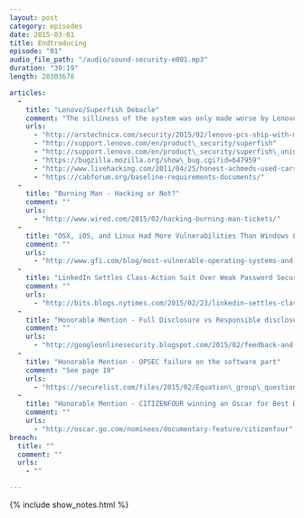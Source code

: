 ```yaml
---
layout: post
category: episodes
date: 2015-03-01
title: Endtroducing
episode: "01"
audio_file_path: "/audio/sound-security-e001.mp3"
duration: "39:19"
length: 28303670

articles: 
  - 
    title: "Lenovo/Superfish Debacle"
    comment: "The silliness of the system was only made worse by Lenovo's slow, conflicting response. Naturally, we dovetailed into a discussion of Honest Achmed and the requirements for having a publicly trusted root CA certificate."
    urls: 
      - "http://arstechnica.com/security/2015/02/lenovo-pcs-ship-with-man-in-the-middle-adware-that-breaks-https-connections/ "
      - "http://support.lenovo.com/en/product\_security/superfish"
      - "http://support.lenovo.com/en/product\_security/superfish\_uninstall"
      - "https://bugzilla.mozilla.org/show\_bug.cgi?id=647959"
      - "http://www.livehacking.com/2011/04/25/honest-achmeds-used-cars-and-certificates-wants-to-become-a-trusted-certificate-authority"
      - "https://cabforum.org/baseline-requirements-documents/"
  - 
    title: "Burning Man - Hacking or Not?"
    comment: ""
    urls: 
      - "http://www.wired.com/2015/02/hacking-burning-man-tickets/"
  - 
    title: "OSX, iOS, and Linux Had More Vulnerabilities Than Windows Last Year"
    comment: ""
    urls: 
      - "http://www.gfi.com/blog/most-vulnerable-operating-systems-and-applications-in-2014/"
  - 
    title: "LinkedIn Settles Class-Action Suit Over Weak Password Security"
    comment: ""
    urls: 
      - "http://bits.blogs.nytimes.com/2015/02/23/linkedin-settles-class-action-suit-over-weak-password-security/"
  - 
    title: "Honorable Mention - Full Disclosure vs Responsible disclosure debate"
    comment: ""
    urls: 
      - "http://googleonlinesecurity.blogspot.com/2015/02/feedback-and-data-driven-updates-to.html"
  - 
    title: "Honorable Mention - OPSEC failure on the software part"
    comment: "See page 19"
    urls: 
      - "https://securelist.com/files/2015/02/Equation\_group\_questions\_and\_answers.pdf "
  - 
    title: "Honorable Mention - CITIZENFOUR winning an Oscar for Best Documentary"
    comment: ""
    urls: 
      - "http://oscar.go.com/nominees/documentary-feature/citizenfour"
breach: 
  title: ""
  comment: ""
  urls: 
    - ""

---
```

{% include show_notes.html %}


